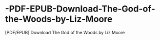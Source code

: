 # -PDF-EPUB-Download-The-God-of-the-Woods-by-Liz-Moore
[PDF/EPUB] Download The God of the Woods by Liz    Moore
